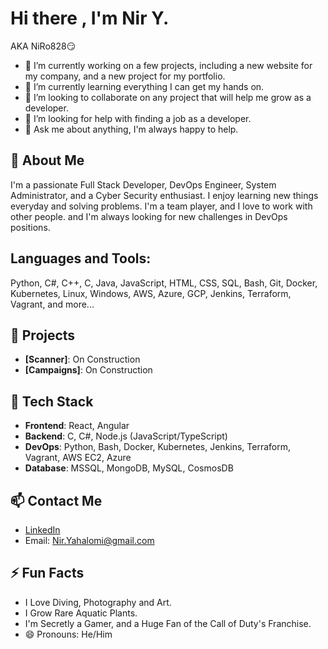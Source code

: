 # Hi there , I'm Nir Y. 
AKA NiRo828😏

- 🔭 I’m currently working on a few projects, including a new website for my company, and a new project for my portfolio.
- 🌱 I’m currently learning everything I can get my hands on.
- 👯 I’m looking to collaborate on any project that will help me grow as a developer.
- 🤔 I’m looking for help with finding a job as a developer.
- 💬 Ask me about anything, I'm always happy to help.

## 📖 About Me
I'm a passionate Full Stack Developer, DevOps Engineer, System Administrator, and a Cyber Security enthusiast.
I enjoy learning new things everyday and solving problems. 
I'm a team player, and I love to work with other people. and I'm always looking for new challenges in DevOps positions.

## Languages and Tools:
Python, C#, C++, C, Java, JavaScript, HTML, CSS, SQL, Bash, Git, Docker, Kubernetes, Linux, Windows, AWS, Azure, GCP, Jenkins, Terraform, Vagrant, and more...


## 🌱 Projects

- **[Scanner]**: On Construction
- **[Campaigns]**: On Construction

## 🔭 Tech Stack

- **Frontend**: React, Angular
- **Backend**: C, C#, Node.js (JavaScript/TypeScript)
- **DevOps**: Python, Bash, Docker, Kubernetes, Jenkins, Terraform, Vagrant, AWS EC2, Azure
- **Database**: MSSQL, MongoDB, MySQL, CosmosDB


## 📫 Contact Me

- [LinkedIn](https://www.linkedin.com/in/nir-yahalomi/)
- Email: Nir.Yahalomi@gmail.com

## ⚡ Fun Facts

- I Love Diving, Photography and Art.
- I Grow Rare Aquatic Plants.
- I'm Secretly a Gamer, and a Huge Fan of the Call of Duty's Franchise.
- 😄 Pronouns: He/Him
  

<!--
**NiRo828/NiRo828** is a ✨ _special_ ✨ repository because its `README.md` (this file) appears on your GitHub profile.
-->


